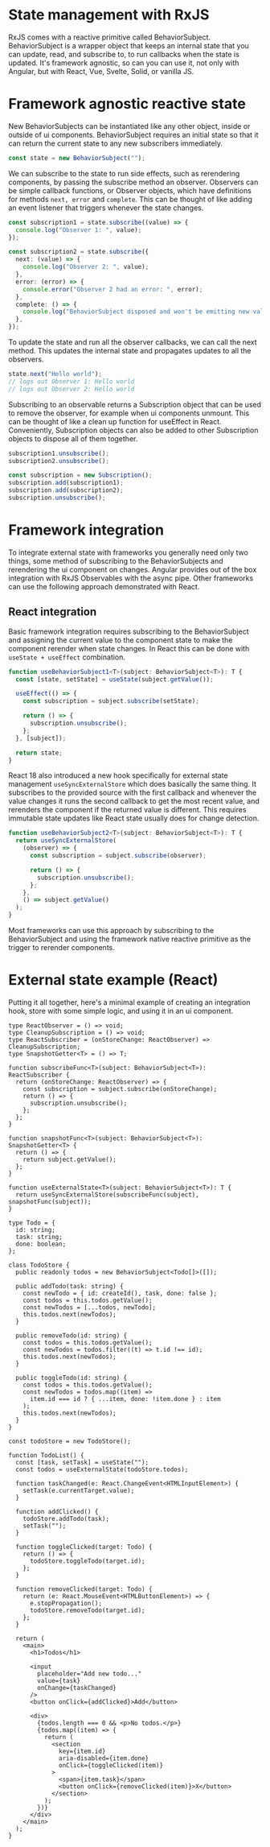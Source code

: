 # State management with RxJS

RxJS comes with a reactive primitive called BehaviorSubject. BehaviorSubject is a wrapper object that keeps an internal state that you can update, read, and subscribe to, to run callbacks when the state is updated. It's framework agnostic, so can you can use it, not only with Angular, but with React, Vue, Svelte, Solid, or vanilla JS.

# Framework agnostic reactive state

New BehaviorSubjects can be instantiated like any other object, inside or outside of ui components. BehaviorSubject requires an initial state so that it can return the current state to any new subscribers immediately.

```ts
const state = new BehaviorSubject("");
```

We can subscribe to the state to run side effects, such as rerendering components, by passing the subscribe method an observer. Observers can be simple callback functions, or Observer objects, which have definitions for methods `next, error` and `complete`.
This can be thought of like adding an event listener that triggers whenever the state changes.

```ts
const subscription1 = state.subscribe((value) => {
  console.log("Observer 1: ", value);
});

const subscription2 = state.subscribe({
  next: (value) => {
    console.log("Observer 2: ", value);
  },
  error: (error) => {
    console.error("Observer 2 had an error: ", error);
  },
  complete: () => {
    console.log("BehaviorSubject disposed and won't be emitting new values.");
  },
});
```

To update the state and run all the observer callbacks, we can call the next method. This updates the internal state and propagates updates to all the observers.

```ts
state.next("Hello world");
// logs out Observer 1: Hello world
// logs out Observer 2: Hello world
```

Subscribing to an observable returns a Subscription object that can be used to remove the observer, for example when ui components unmount. This can be thought of like a clean up function for useEffect in React. Conveniently, Subscription objects can also be added to other Subscription objects to dispose all of them together.

```ts
subscription1.unsubscribe();
subscription2.unsubscribe();

const subscription = new Subscription();
subscription.add(subscription1);
subscription.add(subscription2);
subscription.unsubscribe();
```

# Framework integration

To integrate external state with frameworks you generally need only two things, some method of subscribing to the BehaviorSubjects and rerendering the ui component on changes. Angular provides out of the box integration with RxJS Observables with the async pipe. Other frameworks can use the following approach demonstrated with React.

## React integration

Basic framework integration requires subscribing to the BehaviorSubject and assigning the current value to the component state to make the component rerender when state changes. In React this can be done with `useState + useEffect` combination.

```ts
function useBehaviorSubject1<T>(subject: BehaviorSubject<T>): T {
  const [state, setState] = useState(subject.getValue());

  useEffect(() => {
    const subscription = subject.subscribe(setState);

    return () => {
      subscription.unsubscribe();
    };
  }, [subject]);

  return state;
}
```

React 18 also introduced a new hook specifically for external state management `useSyncExternalStore` which does basically the same thing. It subscribes to the provided source with the first callback and whenever the value changes it runs the second callback to get the most recent value, and rerenders the component if the returned value is different. This requires immutable state updates like React state usually does for change detection.

```ts
function useBehaviorSubject2<T>(subject: BehaviorSubject<T>): T {
  return useSyncExternalStore(
    (observer) => {
      const subscription = subject.subscribe(observer);

      return () => {
        subscription.unsubscribe();
      };
    },
    () => subject.getValue()
  );
}
```

Most frameworks can use this approach by subscribing to the BehaviorSubject and using the framework native reactive primitive as the trigger to rerender components.

# External state example (React)

Putting it all together, here's a minimal example of creating an integration hook, store with some simple logic, and using it in an ui component.

```tsx
type ReactObserver = () => void;
type CleanupSubscription = () => void;
type ReactSubscriber = (onStoreChange: ReactObserver) => CleanupSubscription;
type SnapshotGetter<T> = () => T;

function subscribeFunc<T>(subject: BehaviorSubject<T>): ReactSubscriber {
  return (onStoreChange: ReactObserver) => {
    const subscription = subject.subscribe(onStoreChange);
    return () => {
      subscription.unsubscribe();
    };
  };
}

function snapshotFunc<T>(subject: BehaviorSubject<T>): SnapshotGetter<T> {
  return () => {
    return subject.getValue();
  };
}

function useExternalState<T>(subject: BehaviorSubject<T>): T {
  return useSyncExternalStore(subscribeFunc(subject), snapshotFunc(subject));
}

type Todo = {
  id: string;
  task: string;
  done: boolean;
};

class TodoStore {
  public readonly todos = new BehaviorSubject<Todo[]>([]);

  public addTodo(task: string) {
    const newTodo = { id: createId(), task, done: false };
    const todos = this.todos.getValue();
    const newTodos = [...todos, newTodo];
    this.todos.next(newTodos);
  }

  public removeTodo(id: string) {
    const todos = this.todos.getValue();
    const newTodos = todos.filter((t) => t.id !== id);
    this.todos.next(newTodos);
  }

  public toggleTodo(id: string) {
    const todos = this.todos.getValue();
    const newTodos = todos.map((item) =>
      item.id === id ? { ...item, done: !item.done } : item
    );
    this.todos.next(newTodos);
  }
}

const todoStore = new TodoStore();

function TodoList() {
  const [task, setTask] = useState("");
  const todos = useExternalState(todoStore.todos);

  function taskChanged(e: React.ChangeEvent<HTMLInputElement>) {
    setTask(e.currentTarget.value);
  }

  function addClicked() {
    todoStore.addTodo(task);
    setTask("");
  }

  function toggleClicked(target: Todo) {
    return () => {
      todoStore.toggleTodo(target.id);
    };
  }

  function removeClicked(target: Todo) {
    return (e: React.MouseEvent<HTMLButtonElement>) => {
      e.stopPropagation();
      todoStore.removeTodo(target.id);
    };
  }

  return (
    <main>
      <h1>Todos</h1>

      <input
        placeholder="Add new todo..."
        value={task}
        onChange={taskChanged}
      />
      <button onClick={addClicked}>Add</button>

      <div>
        {todos.length === 0 && <p>No todos.</p>}
        {todos.map((item) => {
          return (
            <section
              key={item.id}
              aria-disabled={item.done}
              onClick={toggleClicked(item)}
            >
              <span>{item.task}</span>
              <button onClick={removeClicked(item)}>X</button>
            </section>
          );
        })}
      </div>
    </main>
  );
}
```
